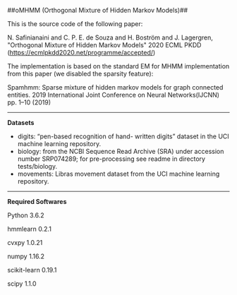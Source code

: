 ##oMHMM (Orthogonal Mixture of Hidden Markov Models)##

This is the source code of the following paper:

N. Safinianaini and C. P. E. de Souza and H. Boström and J. Lagergren, 
"Orthogonal Mixture of Hidden Markov Models" 2020 ECML PKDD 
(https://ecmlpkdd2020.net/programme/accepted/)

The implementation is based on the standard EM for MHMM implementation from this paper (we disabled the sparsity feature):

Spamhmm: Sparse mixture of hidden markov models for graph connected entities.
2019 International Joint Conference on Neural Networks(IJCNN)
pp. 1–10 (2019)

------------------------------------------------------------------------------------------------------------------------------

**Datasets**
- digits: “pen-based recognition of hand- written digits” dataset in the UCI machine learning repository.
- biology: from the NCBI Sequence Read Archive (SRA) under accession number SRP074289; for pre-processing see readme in directory tests/biology. 
- movements: Libras movement dataset from the UCI machine learning repository. 

------------------------------------------------------------------------------------------------------------------------------

**Required Softwares** 

Python 3.6.2

hmmlearn 0.2.1

cvxpy 1.0.21

numpy 1.16.2

scikit-learn 0.19.1

scipy 1.1.0
